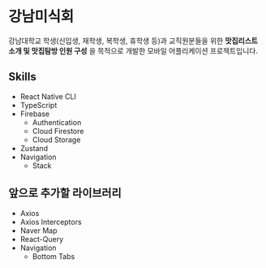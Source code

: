 # 강남미식회
강남대학교 학생(신입생, 재학생, 복학생, 휴학생 등)과 교직원분들을 위한 **맛집리스트 소개 및 맛집탐방 인원 구성** 을 목적으로 개발한 모바일 어플리케이션 프로젝트입니다.

## Skills
- React Native CLI
- TypeScript
- Firebase
    - Authentication
    - Cloud Firestore
    - Cloud Storage
- Zustand
- Navigation
    - Stack

## 앞으로 추가할 라이브러리
- Axios
- Axios Interceptors
- Naver Map
- React-Query
- Navigation
    - Bottom Tabs
